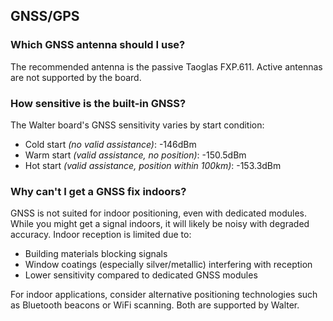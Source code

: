 ## GNSS/GPS

### Which GNSS antenna should I use?

The recommended antenna is the passive Taoglas FXP.611.
Active antennas are not supported by the board.

### How sensitive is the built-in GNSS?

The Walter board's GNSS sensitivity varies by start condition:

- Cold start *(no valid assistance)*: -146dBm
- Warm start *(valid assistance, no position)*: -150.5dBm
- Hot start *(valid assistance, position within 100km)*: -153.3dBm

### Why can't I get a GNSS fix indoors?

GNSS is not suited for indoor positioning, even with dedicated modules.
While you might get a signal indoors,
it will likely be noisy with degraded accuracy.
Indoor reception is limited due to:

- Building materials blocking signals
- Window coatings (especially silver/metallic) interfering with reception
- Lower sensitivity compared to dedicated GNSS modules

For indoor applications, consider alternative positioning technologies such as
Bluetooth beacons or WiFi scanning. Both are supported by Walter.
